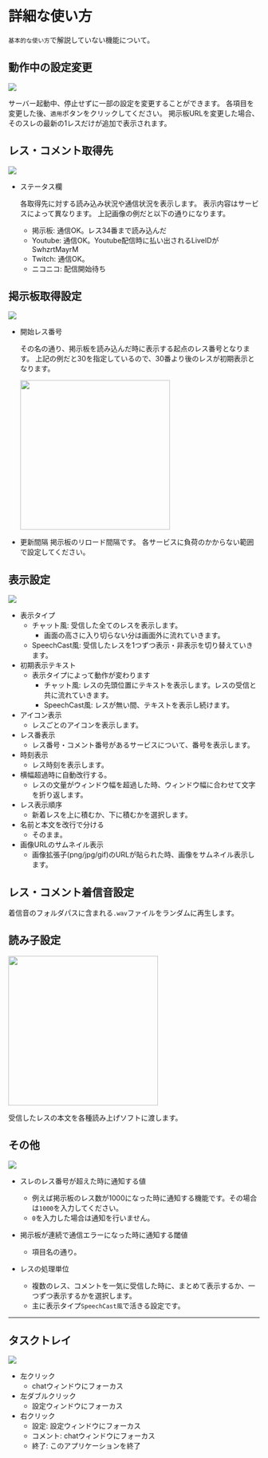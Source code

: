 # 詳細な使い方

`基本的な使い方`で解説していない機能について。

## 動作中の設定変更
<img src="help/img/help13.jpg" />

サーバー起動中、停止せずに一部の設定を変更することができます。
各項目を変更した後、`適用`ボタンをクリックしてください。
掲示板URLを変更した場合、そのスレの最新の1レスだけが追加で表示されます。

## レス・コメント取得先

<img src="help/img/help07.jpg" />

- ステータス欄

  各取得先に対する読み込み状況や通信状況を表示します。
  表示内容はサービスによって異なります。
  上記画像の例だと以下の通りになります。

    - 掲示板: 通信OK。レス34番まで読み込んだ
    - Youtube: 通信OK。Youtube配信時に払い出されるLiveIDがSwhzrtMayrM
    - Twitch: 通信OK。
    - ニコニコ: 配信開始待ち

## 掲示板取得設定

<img src="help/img/help08.jpg" />

- 開始レス番号

  その名の通り、掲示板を読み込んだ時に表示する起点のレス番号となります。
  上記の例だと30を指定しているので、30番より後のレスが初期表示となります。

     <img src="help/img/help09.jpg" width=300 />

- 更新間隔
  掲示板のリロード間隔です。
  各サービスに負荷のかからない範囲で設定してください。

## 表示設定

<img src="help/img/help10.jpg" />

- 表示タイプ
  - チャット風: 受信した全てのレスを表示します。
    - 画面の高さに入り切らない分は画面外に流れていきます。
  - SpeechCast風: 受信したレスを1つずつ表示・非表示を切り替えていきます。
- 初期表示テキスト
  - 表示タイプによって動作が変わります
    - チャット風: レスの先頭位置にテキストを表示します。レスの受信と共に流れていきます。
    - SpeechCast風: レスが無い間、テキストを表示し続けます。
- アイコン表示
  - レスごとのアイコンを表示します。
- レス番表示
  - レス番号・コメント番号があるサービスについて、番号を表示します。
- 時刻表示
  - レス時刻を表示します。
- 横幅超過時に自動改行する。
  - レスの文量がウィンドウ幅を超過した時、ウィンドウ幅に合わせて文字を折り返します。
- レス表示順序
  - 新着レスを上に積むか、下に積むかを選択します。
- 名前と本文を改行で分ける
  - そのまま。
- 画像URLのサムネイル表示
  - 画像拡張子(png/jpg/gif)のURLが貼られた時、画像をサムネイル表示します。

## レス・コメント着信音設定

着信音のフォルダパスに含まれる`.wav`ファイルをランダムに再生します。


## 読み子設定
<img src="help/img/help11.jpg" width=300 />

受信したレスの本文を各種読み上げソフトに渡します。

## その他
<img src="help/img/help12.jpg" />

- スレのレス番号が超えた時に通知する値
  - 例えば掲示板のレス数が1000になった時に通知する機能です。その場合は`1000`を入力してください。
  - `0`を入力した場合は通知を行いません。

- 掲示板が連続で通信エラーになった時に通知する閾値
  - 項目名の通り。

- レスの処理単位
  - 複数のレス、コメントを一気に受信した時に、まとめて表示するか、一つずつ表示するかを選択します。
  - 主に表示タイプ`SpeechCast風`で活きる設定です。

---

## タスクトレイ
<img src="help/img/help14.jpg" />

- 左クリック
  - chatウィンドウにフォーカス
- 左ダブルクリック
  - 設定ウィンドウにフォーカス
- 右クリック
  - 設定: 設定ウィンドウにフォーカス
  - コメント: chatウィンドウにフォーカス
  - 終了: このアプリケーションを終了
